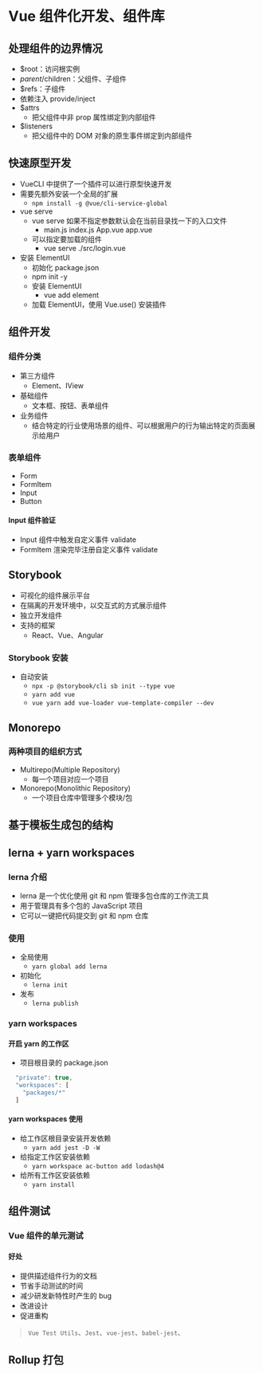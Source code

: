# Vue 组件化开发、组件库

## 处理组件的边界情况

- $root：访问根实例
- $parent/$children：父组件、子组件
- $refs：子组件
- 依赖注入 provide/inject
- $attrs
  - 把父组件中非 prop 属性绑定到内部组件
- $listeners
  - 把父组件中的 DOM 对象的原生事件绑定到内部组件

## 快速原型开发

- VueCLI 中提供了一个插件可以进行原型快速开发
- 需要先额外安装一个全局的扩展
  - `npm install -g @vue/cli-service-global`
- vue serve
  - vue serve 如果不指定参数默认会在当前目录找一下的入口文件
    - main.js index.js App.vue app.vue
  - 可以指定要加载的组件
    - vue serve ./src/login.vue
- 安装 ElementUI
  - 初始化 package.json
  - npm init -y
  - 安装 ElementUI
    - vue add element
  - 加载 ElementUI，使用 Vue.use() 安装插件

## 组件开发

### 组件分类

- 第三方组件
  - Element、IView
- 基础组件
  - 文本框、按钮、表单组件
- 业务组件
  - 结合特定的行业使用场景的组件、可以根据用户的行为输出特定的页面展示给用户

### 表单组件

- Form
- FormItem
- Input
- Button

#### Input 组件验证

- Input 组件中触发自定义事件 validate
- FormItem 渲染完毕注册自定义事件 validate

## Storybook

- 可视化的组件展示平台
- 在隔离的开发环境中，以交互式的方式展示组件
- 独立开发组件
- 支持的框架
  - React、Vue、Angular

### Storybook 安装

- 自动安装
  - `npx -p @storybook/cli sb init --type vue`
  - `yarn add vue`
  - `vue yarn add vue-loader vue-template-compiler --dev`

## Monorepo

### 两种项目的组织方式

- Multirepo(Multiple Repository)
  - 每一个项目对应一个项目
- Monorepo(Monolithic Repository)
  - 一个项目仓库中管理多个模块/包

## 基于模板生成包的结构

## lerna + yarn workspaces

### lerna 介绍

- lerna 是一个优化使用 git 和 npm 管理多包仓库的工作流工具
- 用于管理具有多个包的 JavaScript 项目
- 它可以一键把代码提交到 git 和 npm 仓库

### 使用

- 全局使用
  - `yarn global add lerna`
- 初始化
  - `lerna init`
- 发布
  - `lerna publish`

### yarn workspaces

#### 开启 yarn 的工作区

- 项目根目录的 package.json

```js
  "private": true,
  "workspaces": [
    "packages/*"
  ]
```

#### yarn workspaces 使用

- 给工作区根目录安装开发依赖
  - `yarn add jest -D -W`
- 给指定工作区安装依赖
  - `yarn workspace ac-button add lodash@4`
- 给所有工作区安装依赖
  - `yarn install`

## 组件测试

### Vue 组件的单元测试

#### 好处

- 提供描述组件行为的文档
- 节省手动测试的时间
- 减少研发新特性时产生的 bug
- 改进设计
- 促进重构

> `Vue Test Utils`、`Jest`、`vue-jest`、`babel-jest`、

## Rollup 打包
